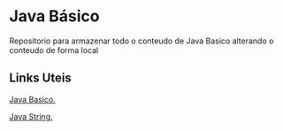 # Java Básico

Repositorio para armazenar todo o conteudo de Java Basico
alterando o conteudo de forma local


## Links Uteis

[Java Basico.](https://glysns.gitbook.io/java-basico/sintaxe/documentacao)

[Java String.](https://docs.oracle.com/javase/7/docs/api/java/lang/String.html)
